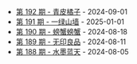 * [第 192 期 - 青皮橘子](https://weekly.tw93.fun/posts/192-青皮橘子) - 2024-09-01
* [第 191 期 - 一绿山墙](https://weekly.tw93.fun/posts/191-一绿山墙) - 2025-01-01
* [第 190 期 - 螃蟹螃蟹](https://weekly.tw93.fun/posts/190-螃蟹螃蟹) - 2024-08-18
* [第 189 期 - 无印良品](https://weekly.tw93.fun/posts/189-无印良品) - 2024-08-11
* [第 188 期 - 水墨蓝天](https://weekly.tw93.fun/posts/188-水墨蓝天) - 2024-08-05
